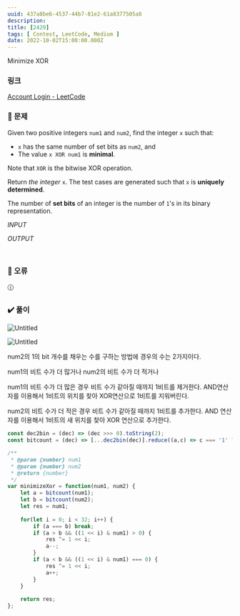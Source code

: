 ```yaml
---
uuid: 437a8be6-4537-44b7-81e2-61a8377505a8
description: 
title: [2429] 
tags: [ Contest, LeetCode, Medium ]
date: 2022-10-02T15:00:00.000Z
---
```



Minimize XOR





### 링크

[Account Login - LeetCode](https://leetcode.com/contest/weekly-contest-313/problems/minimize-xor/)

### 📝 문제

Given two positive integers `num1` and `num2`, find the integer `x` such that:

- `x` has the same number of set bits as `num2`, and
- The value `x XOR num1` is **minimal**.

Note that `XOR` is the bitwise XOR operation.

Return *the integer* `x`. The test cases are generated such that `x` is **uniquely determined**.

The number of **set bits** of an integer is the number of `1`'s in its binary representation.

*INPUT*

*OUTPUT*

```jsx

```

```jsx

```

### 🚨 오류

<aside>
🕧

</aside>

### ✔️ 풀이

![Untitled](https://vault-r2.dorage.io/437a8be6-4537-44b7-81e2-61a8377505a8/untitled.png)

![Untitled](https://vault-r2.dorage.io/437a8be6-4537-44b7-81e2-61a8377505a8/untitled.png)

num2의 1의 bit 개수를 채우는 수를 구하는 방법에 경우의 수는 2가지이다.

num1의 비트 수가 더 많거나 num2의 비트 수가 더 적거나

num1의 비트 수가 더 많은 경우 비트 수가 같아질 때까지 1비트를 제거한다. AND연산자를 이용해서 1비트의 위치를 찾아 XOR연산으로 1비트를 지워버린다.

num2의 비트 수가 더 적은 경우 비트 수가 같아질 때까지 1비트를 추가한다. AND 연산자를 이용해서 1비트의 새 위치를 찾아 XOR 연산으로 추가한다.

```jsx
const dec2bin = (dec) => (dec >>> 0).toString(2);
const bitcount = (dec) => [...dec2bin(dec)].reduce((a,c) => c === '1' ? a + 1 : a, 0);

/**
 * @param {number} num1
 * @param {number} num2
 * @return {number}
 */
var minimizeXor = function(num1, num2) {
    let a = bitcount(num1);
    let b = bitcount(num2);
    let res = num1;
    
    for(let i = 0; i < 32; i++) {
        if (a === b) break;
        if (a > b && ((1 << i) & num1) > 0) {
            res ^= 1 << i;
            a--;
        }
        if (a < b && ((1 << i) & num1) === 0) {
            res ^= 1 << i;
            a++;
        }
    }
    
    return res;
};
```